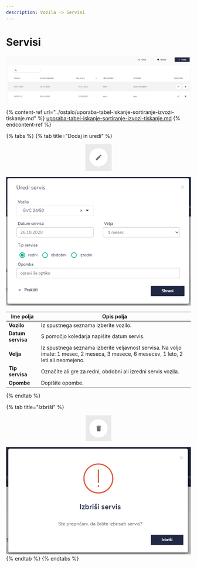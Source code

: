 ```yaml
---
description: Vozila -> Servisi
---
```


# Servisi

![](../.gitbook/assets/Vozila_servisi_pogled.PNG)

{% content-ref url="../ostalo/uporaba-tabel-iskanje-sortiranje-izvozi-tiskanje.md" %}
[uporaba-tabel-iskanje-sortiranje-izvozi-tiskanje.md](../ostalo/uporaba-tabel-iskanje-sortiranje-izvozi-tiskanje.md)
{% endcontent-ref %}

{% tabs %}
{% tab title="Dodaj in uredi" %}
<div align="center"><img src="../.gitbook/assets/Knjiga_ikona_pisalo (5).png" alt="Ikona za urejanje."></div>

![](../.gitbook/assets/Vozila_servisi_uredi.PNG)

| Ime polja         | Opis polja                                                                                                                              |
| ----------------- | --------------------------------------------------------------------------------------------------------------------------------------- |
| **Vozilo**        | Iz spustnega seznama izberite vozilo.                                                                                                   |
| **Datum servisa** | S pomočjo koledarja napišite datum servis.                                                                                              |
| **Velja**         | Iz spustnega seznama izberite veljavnost servisa. Na voljo imate: 1 mesec, 2 meseca, 3 mesece, 6 mesecev, 1 leto, 2 leti ali neomejeno. |
| **Tip servisa**   | Označite ali gre za redni, obdobni ali izredni servis vozila.                                                                           |
| **Opombe**        | Dopišite opombe.                                                                                                                        |
{% endtab %}

{% tab title="Izbriši" %}
<div align="center"><img src="../.gitbook/assets/Knjiga_ikona_izbris.png" alt="Ikona za brisanje."></div>

![](../.gitbook/assets/Vozila_servisi_izbrisi.PNG)
{% endtab %}
{% endtabs %}

###



